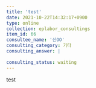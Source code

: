 ```yaml
---
title: 'test'
date: 2021-10-22T14:32:17+0900
type: online
collection: eplabor_consultings
item_id: 66
consultee_name: '신OO'
consulting_category: 기타
consulting_answer: |
    
consulting_status: waiting
---
```


test
